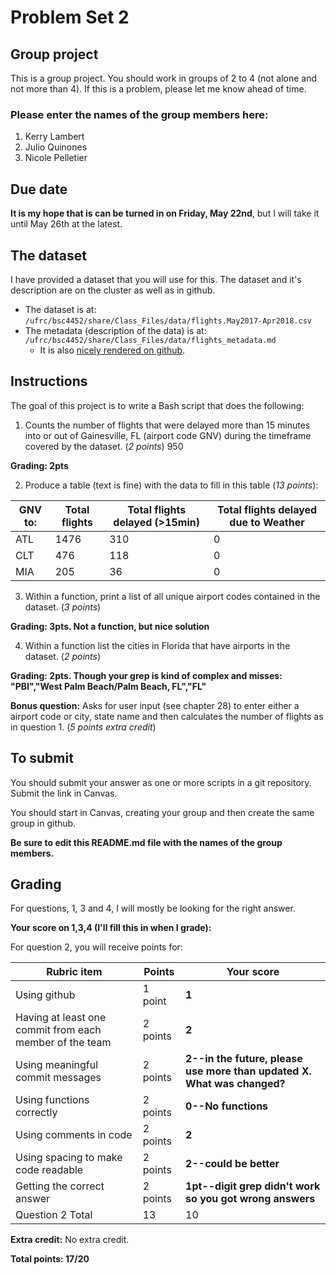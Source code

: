 # Problem Set 2

## Group project
This is a group project.
You should work in groups of 2 to 4 (not alone and not more than 4). If this is a problem, please let me know ahead of time.

### Please enter the names of the group members here:
1. Kerry Lambert
2. Julio Quinones
3. Nicole Pelletier

## Due date
**It is my hope that is can be turned in on Friday, May 22nd**, but I will take it until May 26th at the latest.

## The dataset
I have provided a dataset that you will use for this. The dataset and it's description are on the cluster as well as in github.
 * The dataset is at: `/ufrc/bsc4452/share/Class_Files/data/flights.May2017-Apr2018.csv`
 * The metadata (description of the data) is at: `/ufrc/bsc4452/share/Class_Files/data/flights_metadata.md`
     * It is also [nicely rendered on github](https://github.com/CompTools/Class_Files/blob/master/data/flights_metadata.md).

## Instructions

The goal of this project is to write a Bash script that does the following:
1. Counts the number of flights that were delayed more than 15 minutes into or out of Gainesville, FL (airport code GNV) during the timeframe covered by the dataset. (*2 points*) 950

**Grading: 2pts**

2. Produce a table (text is fine) with the data to fill in this table (*13 points*):


GNV to: | Total flights | Total flights delayed (>15min) | Total flights delayed due to Weather
--------|---------------|------------------------|-------------------------------
ATL | 1476 | 310 | 0
CLT | 476 | 118 | 0
MIA | 205 | 36 | 0

3. Within a function, print a list of all unique airport codes contained in the dataset. (*3 points*)

**Grading: 3pts. Not a function, but nice solution**

4. Within a function list the cities in Florida that have airports in the dataset. (*2 points*)

**Grading: 2pts. Though your grep is kind of complex and misses: "PBI","West Palm Beach/Palm Beach, FL","FL"**


**Bonus question:**  Asks for user input (see chapter 28) to enter either a airport code or city, state name and then calculates the number of flights as in question 1. (*5 points extra credit*)

## To submit
You should submit your answer as one or more scripts in a git repository. Submit the link in Canvas.

You should start in Canvas, creating your group and then create the same group in github.

**Be sure to edit this README.md file with the names of the group members.**

## Grading
For questions, 1, 3 and 4, I will mostly be looking for the right answer.

**Your score on 1,3,4 (I'll fill this in when I grade):**


For question 2, you will receive points for:

Rubric item | Points | Your score
------------|--------|-----------
Using github| 1 point |  **1**
Having at least one commit from each member of the team | 2 points | **2**
Using meaningful commit messages | 2 points | **2--in the future, please use more than updated X. What was changed?**
Using functions correctly | 2 points | **0--No functions**
Using comments in code | 2 points | **2**
Using spacing to make code readable | 2 points |**2--could be better**
Getting the correct answer | 2 points | **1pt--digit grep didn't work so you got wrong answers**
Question 2 Total | 13| 10
**Extra credit:**
No extra credit.

**Total points: 17/20**
